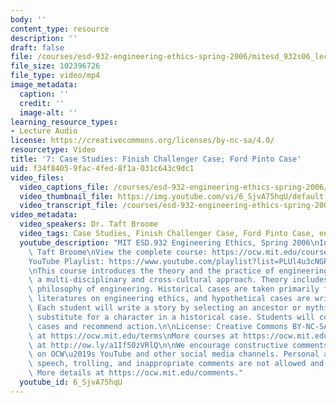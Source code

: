 ```yaml
---
body: ''
content_type: resource
description: ''
draft: false
file: /courses/esd-932-engineering-ethics-spring-2006/mitesd_932s06_lec07_360p_16_9.mp4
file_size: 102396726
file_type: video/mp4
image_metadata:
  caption: ''
  credit: ''
  image-alt: ''
learning_resource_types:
- Lecture Audio
license: https://creativecommons.org/licenses/by-nc-sa/4.0/
resourcetype: Video
title: '7: Case Studies: Finish Challenger Case; Ford Pinto Case'
uid: f34f8405-9fac-4fed-8f1a-031c643c9dc1
video_files:
  video_captions_file: /courses/esd-932-engineering-ethics-spring-2006/1MMNE42teLLSSSnxKE1WMputYYCzTcBau_transcript.webvtt
  video_thumbnail_file: https://img.youtube.com/vi/6_SjvA75hqU/default.jpg
  video_transcript_file: /courses/esd-932-engineering-ethics-spring-2006/1MMNE42teLLSSSnxKE1WMputYYCzTcBau_transcript.pdf
video_metadata:
  video_speakers: Dr. Taft Broome
  video_tags: Case Studies, Finish Challenger Case, Ford Pinto Case, engineering ethics
  youtube_description: "MIT ESD.932 Engineering Ethics, Spring 2006\nInstructor: Dr.\
    \ Taft Broome\nView the complete course: https://ocw.mit.edu/courses/esd-932-engineering-ethics-spring-2006/\n\
    YouTube Playlist: https://www.youtube.com/playlist?list=PLUl4u3cNGP61YF5HCMnGUwJ8D-PNNs3OR\n\
    \nThis course introduces the theory and the practice of engineering ethics using\
    \ a multi-disciplinary and cross-cultural approach. Theory includes ethics and\
    \ philosophy of engineering. Historical cases are taken primarily from the scholarly\
    \ literatures on engineering ethics, and hypothetical cases are written by students.\
    \ Each student will write a story by selecting an ancestor or mythic hero as a\
    \ substitute for a character in a historical case. Students will compare these\
    \ cases and recommend action.\n\nLicense: Creative Commons BY-NC-SA\nMore information\
    \ at https://ocw.mit.edu/terms\nMore courses at https://ocw.mit.edu\nSupport OCW\
    \ at http://ow.ly/a1If50zVRlQ\n\nWe encourage constructive comments and discussion\
    \ on OCW\u2019s YouTube and other social media channels. Personal attacks, hate\
    \ speech, trolling, and inappropriate comments are not allowed and may be removed.\
    \ More details at https://ocw.mit.edu/comments."
  youtube_id: 6_SjvA75hqU
---
```

